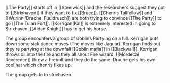 [[The Party]] starts off in [[Steelwick]] and the researchers suggest they got to [[Strixhaven]] if they want to fix [[Bruce]]. [[Chenris Tallfellow]] and [[Wurinn 'Drache' Fuuldrusch]] are both trying to convince [[The Party]] to go [[The Tulan Fort]]. [[Korrigan|Kal]] is extremely interested in going to Strixhaven. [[Aidan Knight]] has to get his horse. 

The group encounters a group of Goblins Partying on a hill. Kerrigan puts down some sick dance moves (The moves like Jaguar). Kerrigan finds out they're partying at the downfall [[Goblin mafia]] in [[Blackwall]]. Korrigan throws oil into the fire and they all shout Fire wizard. [[Mordecai Reverence]] threw a firebolt and they do the same. Drache gets his own cool hat which chenris fixes up. 

The group gets to to strixhaven.
